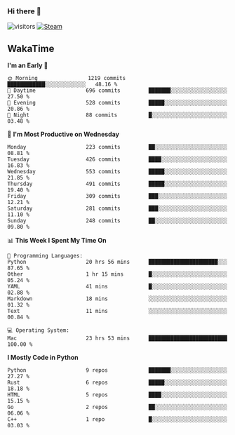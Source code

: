 ### Hi there 👋

![visitors](https://visitor-badge.glitch.me/badge?page_id=zhourunlai)
[![Steam](https://img.shields.io/badge/dynamic/json?url=https%3A%2F%2Fapi.swo.moe%2Fstats%2Fsteamgames%2F76561198285156854&query=count&color=0b1a37&label=Steam&labelColor=134375&logo=steam&suffix=+games&cacheSeconds=3600)](http://steamcommunity.com/profiles/76561198285156854)

## WakaTime
<!--START_SECTION:waka-->
**I'm an Early 🐤** 

```text
🌞 Morning                1219 commits        ████████████░░░░░░░░░░░░░   48.16 % 
🌆 Daytime                696 commits         ███████░░░░░░░░░░░░░░░░░░   27.50 % 
🌃 Evening                528 commits         █████░░░░░░░░░░░░░░░░░░░░   20.86 % 
🌙 Night                  88 commits          █░░░░░░░░░░░░░░░░░░░░░░░░   03.48 % 
```
📅 **I'm Most Productive on Wednesday** 

```text
Monday                   223 commits         ██░░░░░░░░░░░░░░░░░░░░░░░   08.81 % 
Tuesday                  426 commits         ████░░░░░░░░░░░░░░░░░░░░░   16.83 % 
Wednesday                553 commits         █████░░░░░░░░░░░░░░░░░░░░   21.85 % 
Thursday                 491 commits         █████░░░░░░░░░░░░░░░░░░░░   19.40 % 
Friday                   309 commits         ███░░░░░░░░░░░░░░░░░░░░░░   12.21 % 
Saturday                 281 commits         ███░░░░░░░░░░░░░░░░░░░░░░   11.10 % 
Sunday                   248 commits         ██░░░░░░░░░░░░░░░░░░░░░░░   09.80 % 
```


📊 **This Week I Spent My Time On** 

```text
💬 Programming Languages: 
Python                   20 hrs 56 mins      ██████████████████████░░░   87.65 % 
Other                    1 hr 15 mins        █░░░░░░░░░░░░░░░░░░░░░░░░   05.24 % 
YAML                     41 mins             █░░░░░░░░░░░░░░░░░░░░░░░░   02.88 % 
Markdown                 18 mins             ░░░░░░░░░░░░░░░░░░░░░░░░░   01.32 % 
Text                     11 mins             ░░░░░░░░░░░░░░░░░░░░░░░░░   00.84 % 

💻 Operating System: 
Mac                      23 hrs 53 mins      █████████████████████████   100.00 % 
```

**I Mostly Code in Python** 

```text
Python                   9 repos             ███████░░░░░░░░░░░░░░░░░░   27.27 % 
Rust                     6 repos             █████░░░░░░░░░░░░░░░░░░░░   18.18 % 
HTML                     5 repos             ████░░░░░░░░░░░░░░░░░░░░░   15.15 % 
Go                       2 repos             ██░░░░░░░░░░░░░░░░░░░░░░░   06.06 % 
C++                      1 repo              █░░░░░░░░░░░░░░░░░░░░░░░░   03.03 % 
```




<!--END_SECTION:waka-->
